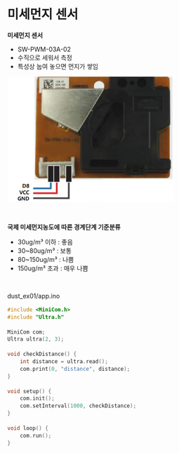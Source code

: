 # 미세먼지 센서

**미세먼지 센서**

-   SW-PWM-03A-02
-   수직으로 세워서 측정
-   특성상 눕여 놓으면 먼지가 쌓임

![image-20201013104521243](03.미세먼저_센서.assets/image-20201013104521243.png)  

<br>

**국제 미세먼지농도에 따른 경계단계 기준분류**

-   30ug/m³ 이하 : 좋음
-   30~80ug/m³ : 보통
-   80~150ug/m³ : 나쁨
-   150ug/m³ 초과 : 매우 나쁨

<br>

dust_ex01/app.ino

```cpp
#include <MiniCom.h>
#include "Ultra.h"

MiniCom com;
Ultra ultra(2, 3);

void checkDistance() {
    int distance = ultra.read();
    com.print(0, "distance", distance);
}

void setup() {
    com.init();
    com.setInterval(1000, checkDistance);
}

void loop() {
    com.run();
}
```

